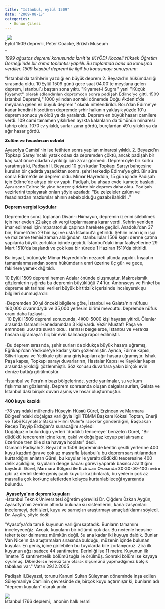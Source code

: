 ```yaml
---
title: "İstanbul, eylül 1509"
date: "2009-08-18"
categories: 
  - Günün Çilesi
---
```


_![](../uploads/image/300px-1509petercoecke.jpg)  
Eylül 1509 depremi, Peter Coacke, British Museum  
_

_1999 ağustos depremi konusunda İzmit'te (KYÖD) Kocaeli Yüksek Öğretim Derneği'nde bir anma toplantısı yapıldı. Bu toplantıda bana da konuşma verdiler. 1509 İstanbul depremi ile ilgili bu konuşmayı sunuyorum_:

"İstanbul’da tarihlerin yazdığı en büyük deprem 2. Beyazıd'ın hükümdarlığı sırasında oldu. 10 Eylül 1509 günü gece saat 04.00'te meydana gelen deprem, İstanbul’u baştan sona yıktı. ''Kıyamet-i Sugra'' yani ''Küçük Kıyamet'' olarak adlandırılan depremden sonra padişah Edirne'ye gitti. 1509 İstanbul Depremi, ''1000 yılından sonraki dönemde Doğu Akdeniz'de meydana gelen en büyük deprem'' olarak nitelendirildi. Bolu'dan Edirne'ye kadar kendini hissettiren depremde şehir halkının yaklaşık yüzde 10'u deprem sonucu ya öldü ya da yaralandı. Deprem en büyük hasarı camilere verdi. 109 cami tamamen yıkılırken ayakta kalanların da tümünün minaresi tahrip oldu. 1070 ev yıkıldı, surlar zarar gördü, burçlardan 49'u yıkıldı ya da ağır hasar gördü.

**Zulüm ve fesadınızın sebebi**

Ayasofya Camisi'nin ise fetihten sonra yapılan minaresi yıkıldı. 2. Beyazıd'ın Topkapı Sarayı'ndaki yatak odası da depremden çöktü, ancak padişah bir kaç saat önce odadan ayrıldığı için zarar görmedi. Deprem öyle bir korku yaratmıştı ki, Padişah II. Beyazıd 10 gün kadar Topkapı Sarayı bahçesine kurulan bir çadırda yaşadıktan sonra, şehri terkedip Edirne'ye gitti. Bir süre sonra Edirne'de de deprem oldu. Mimar Hayreddin, 15 gün içinde Padişah için Edirne'de ahşap bir ev yaptı. Padişah, bu ahşap evde ikamete başladı. Aynı sene Edirne'de yine benzer şiddette bir deprem daha oldu. Padişah vezirlerini toplayarak onları şöyle azarladı: ‘‘Bu zelzeleler zulüm ve fesadınızdan mazlumlar ahının sebeb olduğu gazabı ilahidir!..’’

**Deprem vergisi koydular**

Depremden sonra toplanan Divan-ı Hümayun, depremin izlerini silebilmek için her evden 22 akçe ek vergi toplanmasına karar verdi. Şehrin yeniden imar edilmesi için imparatorluk çapında harekete geçildi. Anadolu'dan 37 bin, Rumeli'den 29 bin işçi ve usta İstanbul'a getirildi. Şehrin imarı için işçi ve malzeme temini zaman aldığından İstanbullular 1509 kışını derme çatma yapılarda büyük zorluklar içinde geçirdi. İstanbul'daki imar faaliyetlerine 29 Mart 1510'da başlandı ve çok kısa bir sürede 1 Haziran 1510'da bitirildi.

Bu inşaat, bütünüyle Mimar Hayreddin'in nezareti altında yapıldı. İnşaatın tamamlanmasından sonra hükümdarın emri üzerine üç gün ve gece, fakirlere yemek dağıtıldı.

10 Eylül 1509 depremi hemen Adalar önünde oluşmuştur. Makrosismik gözlemlerin ışığında bu depremin büyüklüğü 7.4'tür. Ambraseys ve Finkel bu depreme ait tarihsel verileri büyük bir titizlik içerisinde inceleyerek şu bilgileri sunmuşlardır:

\-Depremden 30 yıl önceki bilgilere göre, İstanbul ve Galata'nın nüfusu 160,000 civarındaydı ve 35,000 yerleşim birimi mevcuttu. Depremde nüfus oranı daha fazlaydı..  
\-10 Eylül 1509 depremi sonucunda, 4000-5000 kişi hayatını yitirdi. Ölenler arasında Osmanlı Hanedanından 3 kişi vardı. Vezir Mustafa Paşa ve emrindeki 360 atlı süvari öldü. Tarihsel belgelerde, İstanbul ve Pera'da hasara uğramayan hiç bir evin kalmadığı rapor edilmiştir.  
   
\-Bu deprem sırasında, şehir surları da oldukça büyük hasara uğramış, Eğrikapı'dan Yedikule'ye kadar yıkım gözlenmiştir. Ayrıca, Edirne kapısı, Silivri kapısı ve Yedikule gibi ana giriş kapıları ağır hasara uğramıştır. Ishak Paşa kapısı, Topkapı sarayı duvarlarının, Hastalar Kapısı ve Kayıklar kapısı arasında yıkıldığı gözlenmiştir. Söz konusu duvarlara yakın birçok evin denize battığı görülmüştür.

\-İstanbul ve Pera'nın bazı bölgelerinde, yerde yarılmalar, su ve kum fışkırmaları gözlenmiş. Deprem sonrasında oluşan dalgalar surları, Galata ve İstanbul'daki birçok duvarı aşmış ve hasar oluşturmuştur.

**400 kuyu kazıldı**

\-78 yaşındaki mühendis Hüseyin Hüsnü Gürel, Erzincan ve Marmara Bölgesi'ndeki doğalgaz varlığıyla ilgili TBMM Başkanı Köksal Toptan, Enerji ve Tabii Kaynaklar Bakanı Hilmi Güler'e raporlar gönderdiğini, Başbakan Recep Tayyip Erdoğan'a sunacağını söyledi  
Doğalgazın bulunduğu yerleri 'düdüklü tencereye' benzeten Gürel, "Bir düdüklü tencerenin içine kum, çakıl ve doğalgaz koyup patlatırsanız üzerinde tren bile olsa havaya hoplatır" dedi.  
Osmanlı Padişahı 2. Beyazıt'ın 1509 depreminde kentin çeşitli yerlerine 400 kuyu kazdırdığını ve çok az masrafla İstanbul'u bu deprem sarsıntılarından kurtardığını anlatan Gürel, bu kuyular ile yeraltı düdüklü tenceresine 400 delik açıldığını, kuyuların denge bacası görevi yaparak basıncı azalttığını kaydetti. Gürel, Marmara Bölgesi ile Erzincan Ovasında 20-30-50-100 metre gibi az derinliklerde geniş çaplı kuyular kazdırılarak, bu yerlerin çok az masrafla çok korkunç afetlerden kolayca kurtarılabileceği uyarısında bulundu.  
  
 **Ayasofya'nın deprem kuyuları**  
\-İstanbul Teknik Üniversitesi öğretim görevlisi Dr. Çiğdem Özkan Aygün, Ayasofya'nın zeminin altında bulunan su sistemlerini, kanalizasyonları incelemeyi, dehlizleri, kuyu ve sarnıçları araştırmayı amaçladıklarını söyledi. Dr. Aygün, şöyle dedi:

"Ayasofya'da tam 8 kuyunun varlığını saptadık. Bunların tamamını inceleyeceğiz. Ancak, kuyuların bir bölümü çok dar. Bu nedenle hepsine teker teker dalmamız mümkün değil. Su ana kadar iki kuyuya daldık. Bunlar Van Nice'ın da araştırmaları sırasında bulduğu, müzenin içinde bulunan kuyular. En geniş, içine girilebilen bu kuyularda bile zorlanıyoruz. Zira ilk kuyunun ağzı sadece 44 santimetre. Derinliği ise 11 metre. Kuyunun ilk 1metre 15 santimetrelik bölümü tuğla ile örülmüş. Sonraki bölüm ise kayaya oyulmuş. Dibinde ise henüz tam olarak ölçümünü yapmadığımız balçık tabakası var." Vatan 29.12.2005

Padişah II.Beyazıd, torunu Kanuni Sultan Süleyman döneminde inşa edilen Süleymaniye Camiinin çevresinde de; birçok kuyu açtırmıştır ki, bunların adı “deprem kuyuları” olarak anılır.

![](../uploads/image/istanbul1766.jpg)  
İstanbul 1766 depremi,  anonim halk resmi
